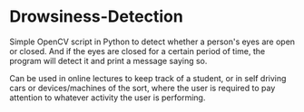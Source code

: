 # Drowsiness-Detection


Simple OpenCV script in Python to detect whether a person's eyes are open or closed. And if the eyes are closed for a certain period of time, the program will detect it and print a message saying so. 

Can be used in online lectures to keep track of a student, or in self driving cars or devices/machines of the sort, where the user is required to pay attention to whatever activity the user is performing.
